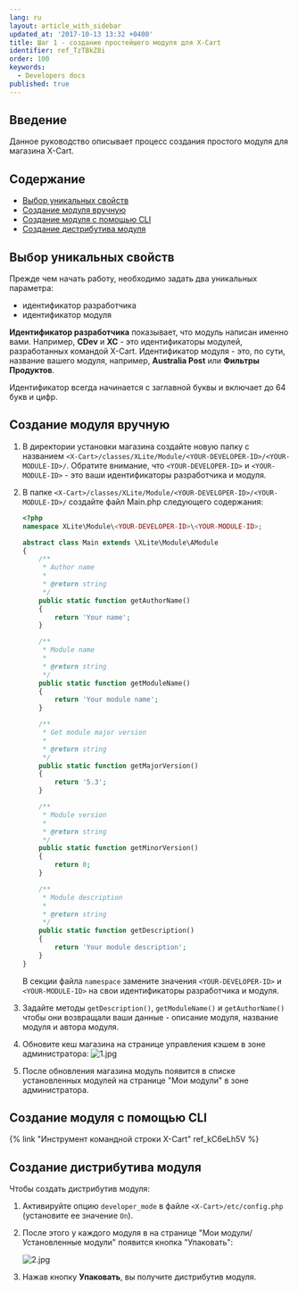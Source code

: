 ```yaml
---
lang: ru
layout: article_with_sidebar
updated_at: '2017-10-13 13:32 +0400'
title: Шаг 1 - создание простейшего модуля для X-Cart
identifier: ref_TzTBkZ8i
order: 100
keywords:
  - Developers docs
published: true
---
```


## Введение

Данное руководство описывает процесс создания простого модуля для магазина X-Cart.

## Содержание

*   [Выбор уникальных свойств](#section-2)
*   [Создание модуля вручную](#section-3)
*   [Создание модуля с помощью CLI](#cli)
*   [Создание дистрибутива модуля](#section-4)

## Выбор уникальных свойств

Прежде чем начать работу, необходимо задать два уникальных параметра:

*   идентификатор разработчика 
*   идентификатор модуля

**Идентификатор разработчика** показывает, что модуль написан именно вами. Например, **CDev** и **XC** - это идентификаторы модулей, разработанных командой X-Cart. Идентификатор модуля - это, по сути, название вашего модуля, например, **Australia Post**  или **Фильтры Продуктов**.

Идентификатор всегда начинается с заглавной буквы и включает до 64 букв и цифр. 

## Создание модуля вручную

1. В директории установки магазина создайте новую папку с названием `<X-Cart>/classes/XLite/Module/<YOUR-DEVELOPER-ID>/<YOUR-MODULE-ID>/`. Обратите внимание, что  `<YOUR-DEVELOPER-ID>` и `<YOUR-MODULE-ID>` - это ваши идентификаторы разработчика и модуля.

2. В папке `<X-Cart>/classes/XLite/Module/<YOUR-DEVELOPER-ID>/<YOUR-MODULE-ID>/` создайте файл Main.php следующего содержания: 

	```php
    <?php
    namespace XLite\Module\<YOUR-DEVELOPER-ID>\<YOUR-MODULE-ID>;

    abstract class Main extends \XLite\Module\AModule
    {
        /**
         * Author name
         *
         * @return string
         */
        public static function getAuthorName()
        {
            return 'Your name';
        }

        /**
         * Module name
         *
         * @return string
         */
        public static function getModuleName()
        {
            return 'Your module name';
        }

        /**
         * Get module major version
         *
         * @return string
         */
        public static function getMajorVersion()
        {
            return '5.3';
        }

        /**
         * Module version
         *
         * @return string
         */
        public static function getMinorVersion()
        {
            return 0;
        }

        /**
         * Module description
         *
         * @return string
         */
        public static function getDescription()
        {
            return 'Your module description';
        }
    }
    ```

	В секции файла `namespace` замените значения `<YOUR-DEVELOPER-ID>` и `<YOUR-MODULE-ID>` на свои идентификаторы разработчика и модуля.

3. Задайте методы `getDescription()`, `getModuleName()` и `getAuthorName()` чтобы они возвращали ваши данные - описание модуля, название модуля и автора модуля.

4. Обновите кеш магазина на странице управления кэшем в зоне администратора:
	![1.jpg]({{site.baseurl}}/attachments/ref_TzTBkZ8i/1.jpg)
    
5. После обновления магазина модуль появится в списке установленных модулей на странице "Мои модули" в зоне администратора.

## Создание модуля с помощью CLI

{% link "Инструмент командной строки X-Cart" ref_kC6eLh5V %}

## Создание дистрибутива модуля

Чтобы создать дистрибутив модуля:

1. Активируйте опцию `developer_mode` в файле `<X-Cart>/etc/config.php` (установите ее значение `On`).

2. После этого у каждого модуля в на странице "Мои модули/Установленные модули" появится кнопка "Упаковать":

	![2.jpg]({{site.baseurl}}/attachments/ref_TzTBkZ8i/2.jpg)

3. Нажав кнопку **Упаковать**, вы получите дистрибутив модуля.
